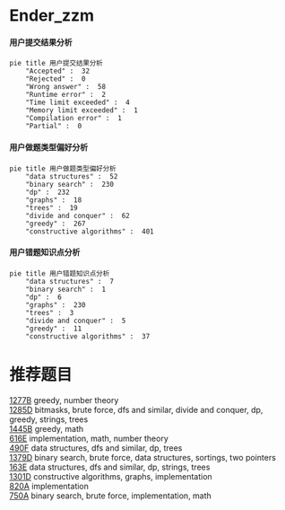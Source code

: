 # Ender_zzm

<!-- tabs:start -->



#### **用户提交结果分析**

```mermaid
pie title 用户提交结果分析
    "Accepted" :  32
    "Rejected" :  0
    "Wrong answer" :  58
    "Runtime error" :  2
    "Time limit exceeded" :  4
    "Memory limit exceeded" :  1
    "Compilation error" :  1
    "Partial" :  0
```

#### **用户做题类型偏好分析**

```mermaid
pie title 用户做题类型偏好分析
    "data structures" :  52
    "binary search" :  230
    "dp" :  232
    "graphs" :  18
    "trees" :  19
    "divide and conquer" :  62
    "greedy" :  267
    "constructive algorithms" :  401
```
#### **用户错题知识点分析**

```mermaid
pie title 用户错题知识点分析
    "data structures" :  7
    "binary search" :  1
    "dp" :  6
    "graphs" :  230
    "trees" :  3
    "divide and conquer" :  5
    "greedy" :  11
    "constructive algorithms" :  37
```



<!-- tabs:end -->
# 推荐题目
[1277B](https://codeforces.com/contest/1277/problem/B)		greedy,
                        number theory		  
[1285D](https://codeforces.com/contest/1285/problem/D)		bitmasks,
                        brute force,
                        dfs and similar,
                        divide and conquer,
                        dp,
                        greedy,
                        strings,
                        trees		  
[1445B](https://codeforces.com/contest/1445/problem/B)		greedy,
                        math		  
[616E](https://codeforces.com/contest/616/problem/E)		implementation,
                        math,
                        number theory		  
[490F](https://codeforces.com/contest/490/problem/F)		data structures,
                        dfs and similar,
                        dp,
                        trees		  
[1379D](https://codeforces.com/contest/1379/problem/D)		binary search,
                        brute force,
                        data structures,
                        sortings,
                        two pointers		  
[163E](https://codeforces.com/contest/163/problem/E)		data structures,
                        dfs and similar,
                        dp,
                        strings,
                        trees		  
[1301D](https://codeforces.com/contest/1301/problem/D)		constructive algorithms,
                        graphs,
                        implementation		  
[820A](https://codeforces.com/contest/820/problem/A)		implementation		  
[750A](https://codeforces.com/contest/750/problem/A)		binary search,
                        brute force,
                        implementation,
                        math		  
